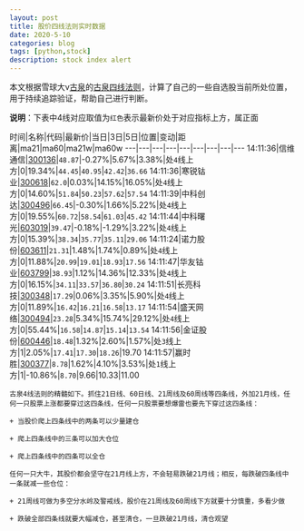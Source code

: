 ```yaml
---
layout: post
title: 股价四线法则实时数据
date: 2020-5-10
categories: blog
tags: [python,stock]
description: stock index alert
---
```



本文根据雪球大v[古泉](https://xueqiu.com/u/7148646888)的[古泉四线法则](https://xueqiu.com/7148646888/130498192)，计算了自己的一些自选股当前所处位置，用于持续追踪验证，帮助自己进行判断。

**说明**：下表中4线对应取值为`红色`表示最新价处于对应指标上方，属正面

时间|名称|代码|最新价|当日|3日|5日|位置|变动|距离|ma21|ma60|ma21w|ma60w
---|---|---|---|---|---|---|---|---
14:11:36|信维通信|[300136](https://xueqiu.com/S/SZ300136)|`48.87`|-0.27%|5.67%|3.38%|处`4`线上方|0|19.34%|`44.45`|`40.95`|`42.42`|`36.66`
14:11:36|寒锐钴业|[300618](https://xueqiu.com/S/SZ300618)|`62.0`|0.03%|14.15%|16.05%|处`4`线上方|0|14.60%|`51.84`|`50.23`|`57.62`|`57.54`
14:11:39|中科创达|[300496](https://xueqiu.com/S/SZ300496)|`66.45`|-0.30%|1.66%|5.22%|处`4`线上方|0|19.55%|`60.72`|`58.54`|`61.03`|`45.42`
14:11:44|中科曙光|[603019](https://xueqiu.com/S/SH603019)|`39.47`|-0.18%|-1.29%|3.22%|处`4`线上方|0|15.39%|`38.34`|`35.77`|`35.11`|`29.06`
14:11:24|诺力股份|[603611](https://xueqiu.com/S/SH603611)|`21.31`|1.48%|1.74%|0.89%|处`4`线上方|0|11.88%|`20.99`|`19.01`|`18.93`|`17.56`
14:11:47|华友钴业|[603799](https://xueqiu.com/S/SH603799)|`38.93`|1.12%|14.36%|12.33%|处`4`线上方|0|16.15%|`34.11`|`33.57`|`36.80`|`30.24`
14:11:51|长亮科技|[300348](https://xueqiu.com/S/SZ300348)|`17.29`|0.06%|3.35%|5.90%|处`4`线上方|0|11.89%|`16.42`|`16.21`|`16.58`|`13.17`
14:11:54|盛天网络|[300494](https://xueqiu.com/S/SZ300494)|`23.28`|5.34%|15.74%|29.12%|处`4`线上方|0|55.44%|`16.58`|`14.87`|`15.14`|`13.54`
14:11:56|金证股份|[600446](https://xueqiu.com/S/SH600446)|`18.48`|1.32%|2.60%|1.57%|处`3`线上方|1|2.05%|`17.41`|`17.30`|`18.26`|19.70
14:11:57|赢时胜|[300377](https://xueqiu.com/S/SZ300377)|`8.78`|1.62%|4.10%|3.53%|处`1`线上方|1|-10.86%|`8.70`|9.66|10.33|11.00

```
古泉4线法则的精髓如下。抓住21日线、60日线、21周线及60周线等四条线，外加21月线，任何一只股票上涨都要穿过这四条线，任何一只股票要想爆雷也要先下穿过这四条线：

+ 当股价爬上四条线中的两条可以少量建仓

+ 爬上四条线中的三条可以加大仓位

+ 爬上四条线中的四条可以全仓

任何一只大牛，其股价都会坚守在21月线上方，不会轻易跌破21月线；相反，每跌破四条线中一条就减一些仓位：

+ 21周线可做为多空分水岭及警戒线，股价在21周线及60周线下方就要十分慎重，多看少做

+ 跌破全部四条线就要大幅减仓，甚至清仓，一旦跌破21月线，清仓观望
```